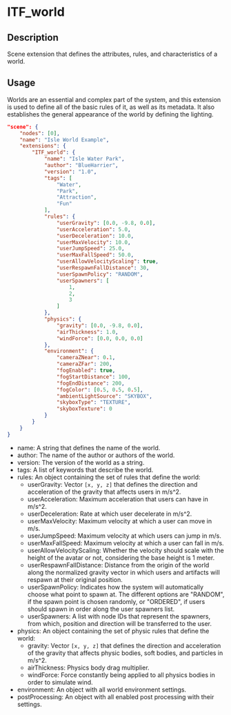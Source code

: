 # ITF_world

## Description

Scene extension that defines the attributes, rules, and characteristics of a world.

## Usage

Worlds are an essential and complex part of the system, and this extension is used to define all of the basic rules of it, as well as its metadata. It also establishes the general appearance of the world by defining the lighting.

```json
"scene": {
    "nodes": [0],
    "name": "Isle World Example",
    "extensions": {
        "ITF_world": {
            "name": "Isle Water Park",
            "author": "BlueHarrier",
            "version": "1.0",
            "tags": [
                "Water",
                "Park",
                "Attraction",
                "Fun"
            ],
            "rules": {
                "userGravity": [0.0, -9.8, 0.0],
                "userAcceleration": 5.0,
                "userDeceleration": 10.0,
                "userMaxVelocity": 10.0,
                "userJumpSpeed": 25.0,
                "userMaxFallSpeed": 50.0,
                "userAllowVelocityScaling": true,
                "userRespawnFallDistance": 30,
                "userSpawnPolicy": "RANDOM",
                "userSpawners": [
                    1,
                    2,
                    3
                ]
            },
            "physics": {
                "gravity": [0.0, -9.8, 0.0],
                "airThickness": 1.0,
                "windForce": [0.0, 0.0, 0.0]
            },
            "environment": {
                "cameraZNear": 0.1,
                "cameraZFar": 200,
                "fogEnabled": true,
                "fogStartDistance": 100,
                "fogEndDistance": 200,
                "fogColor": [0.5, 0.5, 0.5],
                "ambientLightSource": "SKYBOX",
                "skyboxType": "TEXTURE",
                "skyboxTexture": 0
            }
        }
    }
}
```

* name: A string that defines the name of the world.
* author: The name of the author or authors of the world.
* version: The version of the world as a string.
* tags: A list of keywords that describe the world.
* rules: An object containing the set of rules that define the world:
    * userGravity: Vector `[x, y, z]` that defines the direction and acceleration of the gravity that affects users in m/s^2.
    * userAcceleration: Maximum acceleration that users can have in m/s^2.
    * userDeceleration: Rate at which user decelerate in m/s^2.
    * userMaxVelocity: Maximum velocity at which a user can move in m/s.
    * userJumpSpeed: Maximum velocity at which users can jump in m/s.
    * userMaxFallSpeed: Maximum velocity at which a user can fall in m/s.
    * userAllowVelocityScaling: Whether the velocity should scale with the height of the avatar or not, considering the base height is 1 meter.
    * userRespawnFallDistance: Distance from the origin of the world along the normalized gravity vector in which users and artifacts will respawn at their original position.
    * userSpawnPolicy: Indicates how the system will automatically choose what point to spawn at. The different options are "RANDOM", if the spawn point is chosen randomly, or "ORDERED", if users should spawn in order along the user spawners list.
    * userSpawners: A list with node IDs that represent the spawners, from which, position and direction will be transferred to the user.
* physics: An object containing the set of physic rules that define the world:
    * gravity: Vector `[x, y, z]` that defines the direction and acceleration of the gravity that affects physic bodies, soft bodies, and particles in m/s^2.
    * airThickness: Physics body drag multiplier.
    * windForce: Force constantly being applied to all physics bodies in order to simulate wind.
* environment: An object with all world environment settings.
* postProcessing: An object with all enabled post processing with their settings.
